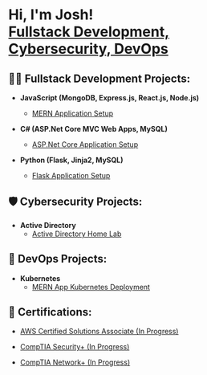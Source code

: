 <h1>Hi, I'm Josh! <br/><a href="https://github.com/joshuavargas">Fullstack Development, Cybersecurity, DevOps</a>

<h2>👨‍💻 Fullstack Development Projects:</h2>

- <b>JavaScript (MongoDB, Express.js, React.js, Node.js)</b>
  - [MERN Application Setup](https://github.com/JoshuaVargas/flask_app_setup)
  
- <b>C# (ASP.Net Core MVC Web Apps, MySQL)</b>
  - [ASP.Net Core Application Setup](https://github.com/JoshuaVargas/flask_app_setup)
 
- <b>Python (Flask, Jinja2, MySQL)</b>
  - [Flask Application Setup](https://github.com/JoshuaVargas/flask_app_setup)
 
<h2>🛡 Cybersecurity Projects:</h2>

- <b>Active Directory</b>
  - [Active Directory Home Lab](https://github.com/JoshuaVargas/)


<h2>📲 DevOps Projects:</h2>

- <b>Kubernetes</b>
  - [MERN App Kubernetes Deployment](https://github.com/JoshuaVargas/)

 
<h2>📃 Certifications:</h2>

- [AWS Certified Solutions Associate (In Progress)](https://github.com/JoshuaVargas/)
  
- [CompTIA Security+ (In Progress)](https://github.com/JoshuaVargas/)
 
- [CompTIA Network+ (In Progress)](https://github.com/JoshuaVargas/)

<!--
**joshuavargas/joshuavargas** is a ✨ _special_ ✨ repository because its `README.md` (this file) appears on your GitHub profile.

Here are some ideas to get you started:

- 🔭 I’m currently working on ...
- 🌱 I’m currently learning ...
- 👯 I’m looking to collaborate on ...
- 🤔 I’m looking for help with ...
- 💬 Ask me about ...
- 📫 How to reach me: ...
- 😄 Pronouns: ...
- ⚡ Fun fact: ...
-->
